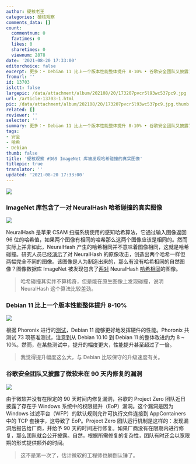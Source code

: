 ```yaml
---
author: 硬核老王
categories: 硬核观察
comments_data: []
count:
  commentnum: 0
  favtimes: 0
  likes: 0
  sharetimes: 0
  viewnum: 2878
date: '2021-08-20 17:33:00'
editorchoice: false
excerpt: 更多：• Debian 11 比上一个版本性能整体提升 8-10% • 谷歌安全团队又披露了微软未在 90 天内修复的漏洞
fromurl: ''
id: 13703
islctt: false
largepic: /data/attachment/album/202108/20/173207pvcr5l93wc537pc9.jpg
url: /article-13703-1.html
pic: /data/attachment/album/202108/20/173207pvcr5l93wc537pc9.jpg.thumb.jpg
related: []
reviewer: ''
selector: ''
summary: 更多：• Debian 11 比上一个版本性能整体提升 8-10% • 谷歌安全团队又披露了微软未在 90 天内修复的漏洞
tags:
- 安全
- 哈希
- Debian
thumb: false
title: '硬核观察 #369 ImageNet 库被发现哈希碰撞的真实图像'
titlepic: true
translator: ''
updated: '2021-08-20 17:33:00'
---
```


![](/data/attachment/album/202108/20/173207pvcr5l93wc537pc9.jpg)


### ImageNet 库包含了一对 NeuralHash 哈希碰撞的真实图像


![](/data/attachment/album/202108/20/173214kmjm8tu8zemygy88.jpg)


NeuralHash 是苹果 CSAM 扫描系统使用的感知哈希算法，它通过输入图像返回 96 位的哈希值，如果两个图像有相同的哈希那么这两个图像应该是相同的。然而实际上并非如此，NeuralHash 产生的哈希相同并不意味着图像相同，这就是哈希碰撞。研究人员已经[演示](https://github.com/AsuharietYgvar/AppleNeuralHash2ONNX/issues/1)了对 NeuralHash 的原像攻击，创造出两个哈希一样但两幅完全不同的图像。该图像是人为制造出来的，那么有没有哈希相同的自然图像？图像数据库 ImageNet 被发现包含了[两对](https://github.com/roboflow-ai/neuralhash-collisions/tree/main/collisions) NeuralHash [哈希相同](https://blog.roboflow.com/nerualhash-collision/)的图像。



> 
> 哈希碰撞其实并不算稀奇，但是能在原生图像上发现碰撞，说明 NeuralHash 这个算法比较差劲。
> 
> 
> 


### Debian 11 比上一个版本性能整体提升 8-10%


![](/data/attachment/album/202108/20/173232uhv6bw965ujjj707.jpg)


根据 Phoronix 进行的[测试](https://www.phoronix.com/scan.php?page=article&item=debian11-xeon-epyc&num=1)，Debian 11 能够更好地发挥硬件的性能。Phoronix 共测试 73 项基准测试，注意到从 Debian 10.10 到 Debian 11 的整体改进约为 8 ~ 10%。然而，在某些测试中，提升的幅度更大，性能提升甚至超过了一倍。



> 
> 我觉得提升幅度这么大，与 Debian 比较保守的升级速度有关。
> 
> 
> 


### 谷歌安全团队又披露了微软未在 90 天内修复的漏洞


![](/data/attachment/album/202108/20/173247x24h2il502lmlb25.jpg)


由于微软并没有在限定的 90 天时间内修复漏洞，谷歌的 Project Zero 团队近日披露了存在于 Windows 系统中的权限提升（EoP）漏洞。这个漏洞是因为 Windows 过滤平台（WFP）的默认规则允许可执行文件连接到 AppContainers 中的 TCP 套接字，这导致了 EoP。Project Zero 团队运行机制是这样的：发现漏洞后报告给厂商，并给予 90 天的时间进行修复。如果厂商没有在限期内进行修复，那么团队就会公开披露。自然，根据所需修复的复杂性，团队有时还会以宽限期的形式提供额外的时间。



> 
> 这不是第一次了，估计微软的工程师也躺倒认锤了。
> 
> 
>